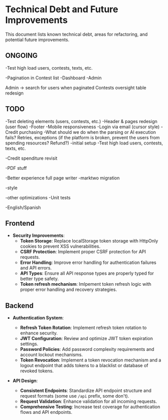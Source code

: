 # Technical Debt and Future Improvements

This document lists known technical debt, areas for refactoring, and potential future improvements.

## ONGOING
-Test high load users, contests, texts, etc.

-Pagination in Contest list
-Dashboard
-Admin

Admin -> search for users when paginated
Contests oversight table redesign

## TODO

-Test deleting elements (users, contests, etc.)
-Header & pages redesign  (user flow)
-Footer
-Mobile responsiveness
-Login via email (cursor style)
-Credit purchasing
-What should we do when the parsing or AI execution fails? Retries, exceptions (if the platform is broken, prevent the users from spending resources? Refund?)
-initial setup
-Test high load users, contests, texts, etc.

-Credit spenditure revisit

-PDF stuff

-Better experience full page writer
   -marktwo migration

-style


-other optimizations
-Unit tests

-English/Spanish


## Frontend

* **Security Improvements**:
  * **Token Storage**: Replace localStorage token storage with HttpOnly cookies to prevent XSS vulnerabilities.
  * **CSRF Protection**: Implement proper CSRF protection for API requests.
  * **Error Handling**: Improve error handling for authentication failures and API errors.
  * **API Types**: Ensure all API response types are properly typed for better type safety.
  * **Token refresh mechanism**: Imlpement token refresh logic with proper error handling and recovery strategies.

## Backend

* **Authentication System**:
  * **Refresh Token Rotation**: Implement refresh token rotation to enhance security.
  * **JWT Configuration**: Review and optimize JWT token expiration settings.
  * **Password Policies**: Add password complexity requirements and account lockout mechanisms.
  * **Token Revocation**: Implement a token revocation mechanism and a logout endpoint that adds tokens to a blacklist or database of revoked tokens.

* **API Design**:
  * **Consistent Endpoints**: Standardize API endpoint structure and request formats (some use `/api` prefix, some don't).
  * **Request Validation**: Enhance validation for all incoming requests.
  * **Comprehensive Testing**: Increase test coverage for authentication flows and API endpoints. 